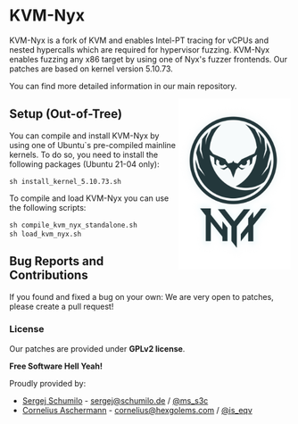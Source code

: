 # KVM-Nyx

KVM-Nyx is a fork of KVM and enables Intel-PT tracing for vCPUs and nested hypercalls which are required for hypervisor fuzzing. KVM-Nyx enables fuzzing any x86 target by using one of Nyx's fuzzer frontends. 
Our patches are based on kernel version 5.10.73.

You can find more detailed information in our main repository.

<p>
<img align="right" width="200"  src="logo.png">
</p>

## Setup (Out-of-Tree)

You can compile and install KVM-Nyx by using one of Ubuntu`s pre-compiled mainline kernels. To do so, you need to install the following packages (Ubuntu 21-04 only):

```
sh install_kernel_5.10.73.sh
```

To compile and load KVM-Nyx you can use the following scripts: 

```
sh compile_kvm_nyx_standalone.sh
sh load_kvm_nyx.sh
```

## Bug Reports and Contributions

If you found and fixed a bug on your own: We are very open to patches, please create a pull request!  

### License

Our patches are provided under **GPLv2 license**. 

**Free Software Hell Yeah!** 

Proudly provided by: 
* [Sergej Schumilo](http://schumilo.de) - sergej@schumilo.de / [@ms_s3c](https://twitter.com/ms_s3c)
* [Cornelius Aschermann](https://hexgolems.com) - cornelius@hexgolems.com / [@is_eqv](https://twitter.com/is_eqv)
